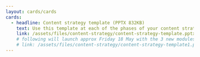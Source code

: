```yaml
---
layout: cards/cards
cards:
  - headline: Content strategy template (PPTX 832KB)
    text: Use this template at each of the phases of your content strategy.
    link: /assets/files/content-strategy/content-strategy-template.pptx
    # following will launch approx Friday 18 May with the 3 new modules
    # link: /assets/files/content-strategy/content-strategy-template1.pptx
---
```

